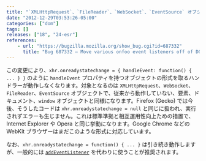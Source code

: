 ```yaml
---
title: "`XMLHttpRequest`、`FileReader`、`WebSocket`、`EventSource` オブジェクトの `on*` プロパティの値にイベントリスナーオブジェクトを設定できなくなります"
date: "2012-12-29T03:53:26-05:00"
categories: ["dom"]
tags: []
releases: ["18", "24-esr"]
references:
    - url: "https://bugzilla.mozilla.org/show_bug.cgi?id=687332"
      title: "Bug 687332 – Move various onfoo event listeners off of DOM objects and into event listener managers"
---
```

この変更により、`xhr.onreadystatechange = { handleEvent: function() { ... } }` のように `handleEvent` プロパティを持つオブジェクトの形式を取るハンドラーが動作しなくなります。対象となるのは `XMLHttpRequest`、`WebSocket`、`FileReader`、`EventSource` オブジェクトで、従来から動作していない、要素、ドキュメント、`window` オブジェクトと同様になります。Firefox (Gecko) では今後、そうしたコードは `xhr.onreadystatechange = null` と同じに扱われ、実行されずエラーも生じません。これは標準準拠と相互運用性向上ための措置で、Internet Explorer や Opera と同じ挙動になります。Google Chrome などの WebKit ブラウザーはまだこのような形式に対応しています。

なお、`xhr.onreadystatechange = function() { ... }` は引き続き動作しますが、一般的には [`addEventListener`](https://developer.mozilla.org/docs/DOM/element.addEventListener) を代わりに使うことが推奨されます。
